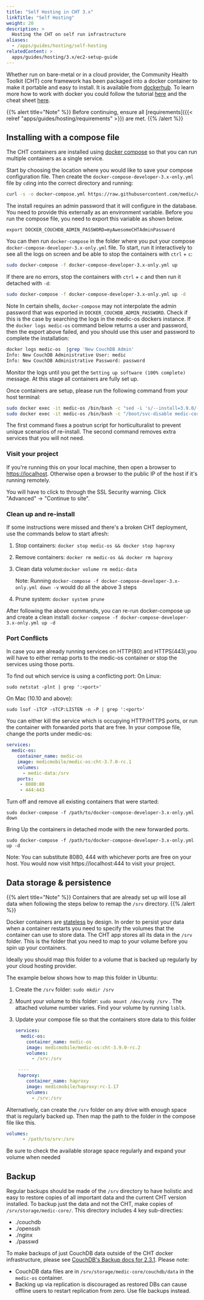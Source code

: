 ```yaml
---
title: "Self Hosting in CHT 3.x"
linkTitle: "Self Hosting"
weight: 20
description: >
  Hosting the CHT on self run infrastructure
aliases:
  - /apps/guides/hosting/self-hosting
relatedContent: >
  apps/guides/hosting/3.x/ec2-setup-guide
---
```


Whether run on bare-metal or in a cloud provider, the Community Health Toolkit (CHT) core framework has been packaged into a docker container to make it portable and easy to install. It is available from [dockerhub](https://hub.docker.com/r/medicmobile/medic-os). To learn more how to work with docker you could follow the tutorial [here](https://docker-curriculum.com/#getting-started) and the cheat sheet [here](https://www.docker.com/sites/default/files/d8/2019-09/docker-cheat-sheet.pdf).  

{{% alert title="Note" %}} Before continuing, ensure all [requirements]({{< relref "apps/guides/hosting/requirements" >}}) are met. {{% /alert %}}

## Installing with a compose file

The CHT containers are installed using [docker compose](https://docs.docker.com/compose/reference/overview/) so that you can run multiple containers  as a single service.

Start by choosing the location where you would like to save your compose configuration file.  Then create the `docker-compose-developer-3.x-only.yml` file by `cd`ing into the correct directory and running:

```bash
curl -s -o docker-compose.yml https://raw.githubusercontent.com/medic/cht-core/master/scripts/docker-helper/docker-compose-developer-3.x-only.yml
```


The install requires an admin password that it will configure in the database. You need to provide this externally as an environment variable. Before you run the compose file, you need to export this variable as shown below.

`export DOCKER_COUCHDB_ADMIN_PASSWORD=myAwesomeCHTAdminPassword`

You can then run `docker-compose` in the folder where you put your compose  `docker-compose-developer-3.x-only.yml` file. To start, run it interactively to see all the logs on screen and be able to stop the containers with `ctrl` + `c`:

```bash
sudo docker-compose -f docker-compose-developer-3.x-only.yml up 
```

If there are no errors, stop the containers with `ctrl` + `c` and then run it detached with `-d`:

```bash
sudo docker-compose -f docker-compose-developer-3.x-only.yml up -d
```

Note In certain shells, `docker-compose` may not interpolate the admin password that was exported in `DOCKER_COUCHDB_ADMIN_PASSWORD`. Check if this is the case by searching the logs in the medic-os dockers instance. If the `docker logs medic-os` command below returns a user and password, then the export above failed, and you should use this user and password to complete the installation:

```bash
docker logs medic-os  |grep 'New CouchDB Admin'
Info: New CouchDB Administrative User: medic
Info: New CouchDB Administrative Password: password
```

Monitor the logs until you get the `Setting up software (100% complete)` message. At this stage all containers are fully set up. 

Once containers are setup, please run the following command from your host terminal:

```bash
sudo docker exec -it medic-os /bin/bash -c "sed -i 's/--install=3.9.0/--complete-install/g' /srv/scripts/horticulturalist/postrun/horticulturalist"
sudo docker exec -it medic-os /bin/bash -c "/boot/svc-disable medic-core openssh && /boot/svc-disable medic-rdbms && /boot/svc-disable medic-couch2pg"
```

The first command fixes a postrun script for horticulturalist to prevent unique scenarios of re-install. The second command removes extra services that you will not need.

### Visit your project

If you're running this on your local machine, then open a browser to [https://localhost](https://localhost). Otherwise open a browser to the public IP of the host if it's running remotely.

You will have to click to through the SSL Security warning. Click "Advanced" -> "Continue to site".


### Clean up and re-install

If some  instructions were missed and there's a broken CHT deployment, use the commands below to start afresh:

1. Stop containers:  `docker stop medic-os && docker stop haproxy`
1. Remove containers: `docker rm medic-os && docker rm haproxy`
1. Clean data volume:`docker volume rm medic-data`

    Note: Running `docker-compose -f docker-compose-developer-3.x-only.yml down -v`  would do all the above 3 steps
1. Prune system: `docker system prune`

After following the above commands, you can re-run docker-compose up and create a clean install:  `docker-compose -f docker-compose-developer-3.x-only.yml up -d`

### Port Conflicts

In case you are already running services on HTTP(80) and HTTPS(443),you will have to either remap ports to the medic-os container or stop the services using those ports.

To find out which service is using a conflicting port: On Linux:

`sudo netstat -plnt | grep ':<port>'`

On Mac (10.10 and above):

`sudo lsof -iTCP -sTCP:LISTEN -n -P | grep ':<port>'` 

You can either kill the service which is occupying HTTP/HTTPS ports, or run the container with forwarded ports that are free. In your compose file, change the ports under medic-os:

```yaml
services:
  medic-os:
    container_name: medic-os
    image: medicmobile/medic-os:cht-3.7.0-rc.1
    volumes:
      - medic-data:/srv
    ports:
     - 8080:80
     - 444:443
```

Turn off and remove all existing containers that were started:

 `sudo docker-compose -f /path/to/docker-compose-developer-3.x-only.yml down`

Bring Up the containers in detached mode with the new forwarded ports.

 `sudo docker-compose -f /path/to/docker-compose-developer-3.x-only.yml up -d`

Note: You can  substitute 8080, 444 with whichever ports are free on your host. You would now visit https://localhost:444 to visit your project.

## Data storage & persistence

{{% alert title="Note" %}} Containers that are already set up will lose all data when following the steps below to remap the `/srv` directory. {{% /alert %}}

Docker containers are [stateless](https://www.redhat.com/en/topics/cloud-native-apps/stateful-vs-stateless) by design.  In order to persist your data when a container restarts you need to specify the volumes that the container can use to store data. The CHT app stores all its data in the `/srv` folder.  This is the folder that you need to map to your volume before you spin up your containers. 

Ideally you should map this folder to a volume that is backed up regularly by your cloud hosting provider.

The example below shows how to map this folder in Ubuntu:

1. Create the `/srv` folder: `sudo mkdir /srv` 
1. Mount your volume to this folder: `sudo mount /dev/xvdg /srv` . The attached volume number varies. Find your volume by running `lsblk`.
1. Update your compose file  so that the containers store data to this folder
    
    ```yaml
    services:
      medic-os:
        container_name: medic-os
        image: medicmobile/medic-os:cht-3.9.0-rc.2
        volumes:
          - /srv:/srv
   
     ----
     haproxy:
        container_name: haproxy
        image: medicmobile/haproxy:rc-1.17
        volumes:
          - /srv:/srv 
    ```

Alternatively, can create the `/srv` folder on any drive with enough space that is regularly backed up. Then map the path to the folder in the compose file like this.

```yaml
volumes:
      - /path/to/srv:/srv
```

Be sure to check the available storage space regularly and expand your volume when needed

## Backup

Regular backups should be made of the `/srv` directory to have holistic and easy to restore copies of all important data and the current CHT version installed.  To backup just the data and not the CHT, make copies of `/srv/storage/medic-core/`.  This directory includes 4 key sub-directies:

* ./couchdb
* ./openssh
* ./nginx
* ./passwd

To make backups of just CouchDB data outside of the CHT docker infrastructure, please see [CouchDB's Backup docs for 2.3.1](https://docs.couchdb.org/en/2.3.1/maintenance/backups.html). Please note:
* CouchDB data files are in `/srv/storage/medic-core/couchdb/data` in the `medic-os` container.
* Backing up via replication is discouraged as restored DBs can cause offline users to restart replication from zero. Use file backups instead.
